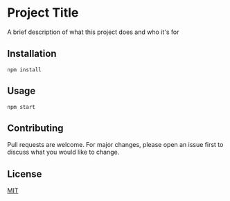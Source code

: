 # Project Title
A brief description of what this project does and who it's for
## Installation
`npm install`
## Usage
`npm start`
## Contributing
Pull requests are  welcome. For major changes, please open an issue first to discuss what you would like to change.
## License
[MIT](https://choosealicense.com/licenses/mit/)
